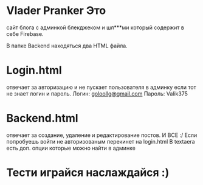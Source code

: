 # Vlader Pranker Это
сайт блога с админкой блекджеком и шл***ми который содержит в себе Firebase.

В папке Backend находяться два HTML файла. 

# Login.html 
отвечает за авторизацию и не пускает пользователя в админку если тот не знает логин и пароль.
Логин: goloollg@gmail.com
Пароль: Valik375

# Backend.html 
отвечает за создание, удаление и редактирование постов. И ВСЕ :/ 
Если попробуешь войти не авторизованым перекинет на login.html
В textaera есть доп. опции которые можно найти в админке

# Тести играйся наслаждайся :)
